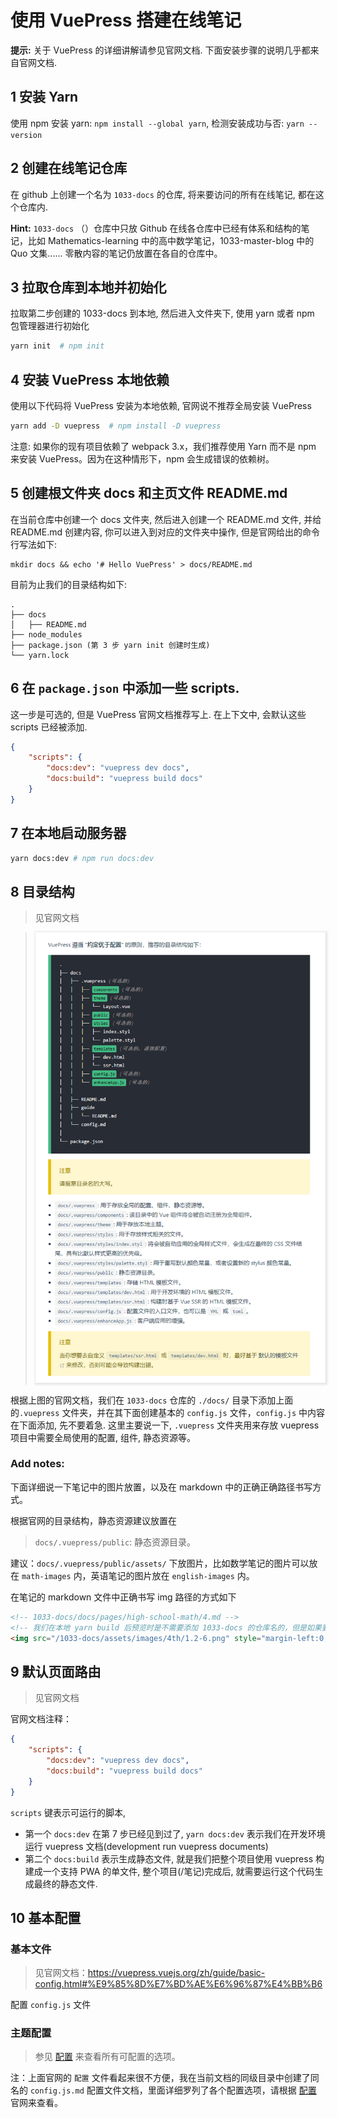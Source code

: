 # 使用 VuePress 搭建在线笔记

**提示:** 关于 VuePress 的详细讲解请参见官网文档. 下面安装步骤的说明几乎都来自官网文档.

## 1 安装 Yarn
使用 npm 安装 yarn: `npm install --global yarn`, 检测安装成功与否: `yarn --version`

## 2 创建在线笔记仓库

在 github 上创建一个名为 `1033-docs` 的仓库, 将来要访问的所有在线笔记, 都在这个仓库内.

**Hint:** `1033-docs` （<repo>）仓库中只放 Github 在线各仓库中已经有体系和结构的笔记，比如 Mathematics-learning 中的高中数学笔记，1033-master-blog 中的 Quo 文集...... 零散内容的笔记仍放置在各自的仓库中。



## 3 拉取仓库到本地并初始化

拉取第二步创建的 1033-docs 到本地, 然后进入文件夹下, 使用 yarn 或者 npm 包管理器进行初始化

```sh
yarn init  # npm init
```
## 4 安装 VuePress 本地依赖

使用以下代码将 VuePress 安装为本地依赖, 官网说不推荐全局安装 VuePress
```sh
yarn add -D vuepress  # npm install -D vuepress
```
注意: 如果你的现有项目依赖了 webpack 3.x，我们推荐使用 Yarn 而不是 npm 来安装 VuePress。因为在这种情形下，npm 会生成错误的依赖树。

## 5 创建根文件夹 docs 和主页文件 README.md

在当前仓库中创建一个 docs 文件夹, 然后进入创建一个 README.md 文件, 并给 README.md 创建内容, 你可以进入到对应的文件夹中操作, 但是官网给出的命令行写法如下:
```shell
mkdir docs && echo '# Hello VuePress' > docs/README.md
```
目前为止我们的目录结构如下:
```
.
├── docs
│   ├── README.md
├── node_modules
├── package.json (第 3 步 yarn init 创建时生成)
└── yarn.lock
```

## 6 在 `package.json` 中添加一些 scripts. 

这一步是可选的, 但是 VuePress 官网文档推荐写上. 在上下文中, 会默认这些 scripts 已经被添加.
```json
{
    "scripts": {
        "docs:dev": "vuepress dev docs",
        "docs:build": "vuepress build docs"
    }
}
```

## 7 在本地启动服务器
```sh
yarn docs:dev # npm run docs:dev
```

## 8 目录结构

> 见官网文档

> <img src="./readme.assets/2022-08-09_103548.png" style="box-shadow:1px 1px 3px 2px #e5e5e5">

根据上图的官网文档，我们在 `1033-docs` 仓库的 `./docs/` 目录下添加上面的`.vuepress` 文件夹，并在其下面创建基本的 `config.js` 文件，`config.js` 中内容在下面添加, 先不要着急. 这里主要说一下, `.vuepress` 文件夹用来存放 vuepress 项目中需要全局使用的配置, 组件, 静态资源等。

### Add notes:

下面详细说一下笔记中的图片放置，以及在 markdown 中的正确正确路径书写方式。

根据官网的目录结构，静态资源建议放置在 

> `docs/.vuepress/public`: 静态资源目录。

建议：`docs/.vuepress/public/assets/` 下放图片，比如数学笔记的图片可以放在 `math-images` 内，英语笔记的图片放在 `english-images` 内。

在笔记的 markdown 文件中正确书写 img 路径的方式如下
```html
<!-- 1033-docs/docs/pages/high-school-math/4.md -->
<!-- 我们在本地 yarn build 后预览时是不需要添加 1033-docs 的仓库名的，但是如果要部署到 github 的当前仓库，就需要添加绝对路径 `/1033-docs/`，这个配置也即和 congif.js 中的 `base: '/1033-docs/'` 相同 -->
<img src="/1033-docs/assets/images/4th/1.2-6.png" style="margin-left:0; width:40%;">    

```


## 9 默认页面路由

> 见官网文档 

官网文档注释：
```json
{
    "scripts": {
        "docs:dev": "vuepress dev docs",
        "docs:build": "vuepress build docs"
    }
}
```
`scripts` 键表示可运行的脚本, 
- 第一个 `docs:dev` 在第 7 步已经见到过了, `yarn docs:dev` 表示我们在开发环境运行 vuepress 文档(development run vuepress documents)
- 第二个 `docs:build` 表示生成静态文件, 就是我们把整个项目使用 vuepress 构建成一个支持 PWA 的单文件, 整个项目(/笔记)完成后, 就需要运行这个代码生成最终的静态文件.



## 10 基本配置

### 基本文件
> 见官网文档：https://vuepress.vuejs.org/zh/guide/basic-config.html#%E9%85%8D%E7%BD%AE%E6%96%87%E4%BB%B6

配置 `config.js` 文件



### 主题配置

> 参见 [配置](https://vuepress.vuejs.org/zh/config/) 来查看所有可配置的选项。

注：上面官网的 `配置` 文件看起来很不方便，我在当前文档的同级目录中创建了同名的 `config.js.md` 配置文件文档，里面详细罗列了各个配置选项，请根据  [配置](https://vuepress.vuejs.org/zh/config/) 官网来查看。

